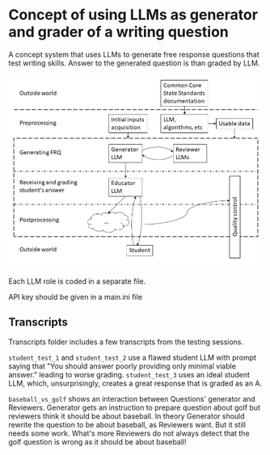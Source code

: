# Concept of using LLMs as generator and grader of a writing question

A concept system that uses LLMs to generate free response questions that test writing skills. Answer to the generated question is than graded by LLM.

![Diagram of the system](diagram.jpg)

Each LLM role is coded in a separate file.

API key should be given in a main.ini file

## Transcripts

Transcripts folder includes a few transcripts from the testing sessions.

`student_test_1` and `student_test_2` use a flawed student LLM with prompt saying that "You should answer poorly providing only minimal viable answer." leading to worse grading. `student_test_3` uses an ideal student LLM, which, unsurprisingly, creates a great response that is graded as an A.

`baseball_vs_golf` shows an interaction between Questions' generator and Reviewers. Generator gets an instruction to prepare question about golf but reviewers think it should be about baseball. In theory Generator should rewrite the question to be about baseball, as Reviewers want. But it still needs some work. What's more Reviewers do not always detect that the golf question is wrong as it should be about baseball!